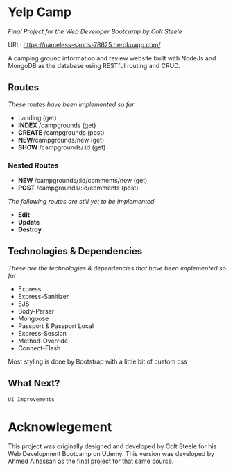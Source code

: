 # Yelp Camp

*Final Project for the Web Developer Bootcamp by Colt Steele*

URL: https://nameless-sands-78625.herokuapp.com/

A camping ground information and review website built with NodeJs and MongoDB as the database using RESTful routing and CRUD.

## Routes
*These routes have been implemented so far*
- Landing (get)
- **INDEX** /campgrounds (get)
- **CREATE** /campgrounds (post)
- **NEW**/campgrounds/new (get)
- **SHOW** /campgrounds/:id (get)
### Nested Routes
- **NEW** /campgrounds/:id/comments/new (get)
- **POST** /campgrounds/:id/comments (post)

*The following routes are still yet to be implemented*
- **Edit**
- **Update**
- **Destroy**

## Technologies & Dependencies
*These are the technologies & dependencies that have been implemented so far*
- Express
- Express-Sanitizer
- EJS
- Body-Parser
- Mongoose
- Passport & Passport Local
- Express-Session
- Method-Override
- Connect-Flash

Most styling is done by Bootstrap with a little bit of custom css

## What Next?

``UI Improvements``

# Acknowlegement

This project was originally designed and developed by Colt Steele for his Web Development Bootcamp on Udemy. This version was developed by Ahmed Alhassan as the final project for that same course.
